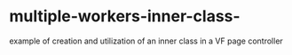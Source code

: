 # multiple-workers-inner-class-
example of creation and utilization of an inner class in a VF page controller
